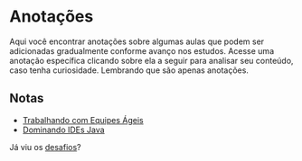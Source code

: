 # Anotações

Aqui você encontrar anotações sobre algumas aulas que podem ser adicionadas gradualmente conforme avanço nos estudos. Acesse uma anotação específica clicando sobre ela a seguir para analisar seu conteúdo, caso tenha curiosidade. Lembrando que são apenas anotações.

## Notas
* [Trabalhando com Equipes Ágeis](https://github.com/danilotc/bootcamp-dio-banco-pan/tree/main/anotacoes/equipeagil)
* [Dominando IDEs Java](https://github.com/danilotc/bootcamp-dio-banco-pan/tree/main/anotacoes/idesjava)


Já viu os [desafios](https://github.com/danilotc/bootcamp-dio-banco-pan/tree/main/desafios)?